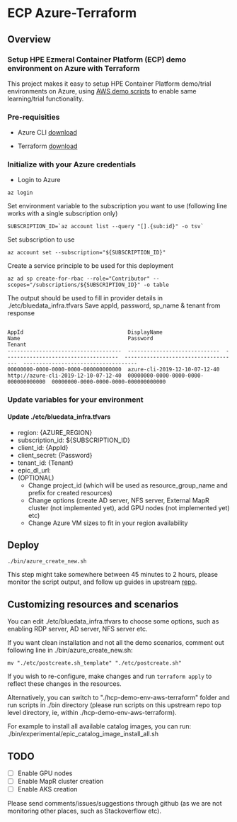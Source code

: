 # ECP Azure-Terraform

## Overview

### Setup HPE Ezmeral Container Platform (ECP) demo environment on Azure with Terraform

This project makes it easy to setup HPE Container Platform demo/trial environments on Azure, using [AWS demo scripts](https://github.com/bluedata-community/bluedata-demo-env-aws-terraform) to enable same learning/trial functionality.

### Pre-requisities

- Azure CLI [download](https://docs.microsoft.com/en-us/cli/azure/install-azure-cli)

- Terraform [download](https://www.terraform.io/downloads.html)

### Initialize with your Azure credentials

- Login to Azure

```
az login
```
Set environment variable to the subscription you want to use (following line works with a single subscription only)
```
SUBSCRIPTION_ID=`az account list --query "[].{sub:id}" -o tsv`
```

Set subscription to use
```
az account set --subscription="${SUBSCRIPTION_ID}"
```

Create a service principle to be used for this deployment
```
az ad sp create-for-rbac --role="Contributor" --scopes="/subscriptions/${SUBSCRIPTION_ID}" -o table
```

The output should be used to fill in provider details in ./etc/bluedata_infra.tfvars
Save appId, password, sp_name & tenant from response

```

AppId                                 DisplayName                    Name                                  Password                              Tenant
------------------------------------  -----------------------------  ------------------------------------  ------------------------------------  ------------------------------------
00000000-0000-0000-0000-000000000000  azure-cli-2019-12-10-07-12-40  http://azure-cli-2019-12-10-07-12-40  00000000-0000-0000-0000-000000000000  00000000-0000-0000-0000-000000000000

```

### Update variables for your environment

#### Update ./etc/bluedata_infra.tfvars

- region: {AZURE_REGION}
- subscription_id: ${SUBSCRIPTION_ID}
- client_id: {AppId}
- client_secret: {Password}
- tenant_id: {Tenant}
- epic_dl_url: 
- (OPTIONAL)
  - Change project_id (which will be used as resource_group_name and prefix for created resources)
  - Change options (create AD server, NFS server, External MapR cluster (not implemented yet), add GPU nodes (not implemented yet) etc)
  - Change Azure VM sizes to fit in your region availability

## Deploy
```
./bin/azure_create_new.sh
```
This step might take somewhere between 45 minutes to 2 hours, please monitor the script output, and follow up guides in upstream [repo](https://github.com/hpe-container-platform-community/hcp-demo-env-aws-terraform#further-documentation).

## Customizing resources and scenarios

You can edit ./etc/bluedata_infra.tfvars to choose some options, such as enabling RDP server, AD server, NFS server etc.

If you want clean installation and not all the demo scenarios, comment out following line in ./bin/azure_create_new.sh:
```
mv "./etc/postcreate.sh_template" "./etc/postcreate.sh"
```

If you wish to re-configure, make changes and run ```terraform apply``` to reflect these changes in the resources.

Alternatively, you can switch to "./hcp-demo-env-aws-terraform" folder and run scripts in ./bin directory (please run scripts on this upstream repo top level directory, ie, within ./hcp-demo-env-aws-terraform).

For example to install all available catalog images, you can run:
./bin/experimental/epic_catalog_image_install_all.sh


## TODO
- [ ] Enable GPU nodes
- [ ] Enable MapR cluster creation
- [ ] Enable AKS creation

Please send comments/issues/suggestions through github (as we are not monitoring other places, such as Stackoverflow etc).

